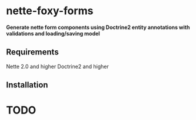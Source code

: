 nette-foxy-forms
================

**Generate nette form components using Doctrine2 entity annotations with validations and loading/saving model**

Requirements
------------

Nette 2.0 and higher
Doctrine2 and higher

Installation
------------

# TODO
